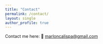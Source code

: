 ```yaml
---
title: "Contact"
permalink: /contact/
layout: single
author_profile: true
---
```


Contact me here:
📧 marloncalispa@gmail.com  






